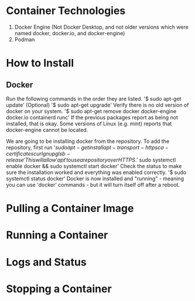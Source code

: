 # Container Technologies
1. Docker Engine (Not Docker Desktop, and not older versions which were named docker, docker.io, and docker-engine)
2. Podman

# How to Install
## Docker
Run the following commands in the order they are listed. 
'$ sudo apt-get update' 
(Optional) '$ sudo apt-get upgrade'
Verify there is no old version of docker on your system.
'$ sudo apt-get remove docker docker-engine docker.io containerd runc'
If the previous packages report as being not installed, that is okay.
Some versions of Linux (e.g. mint) reports that docker-engine cannot be located. 

We are going to be installing docker from the repository. 
To add the repository, first run '$sudo apt-get install apt-transport-https ca-certificates curl gnupg lsb-release'
This will allow 'apt' to use a repository over HTTPS. 
'$ sudo systemctl enable docker && sudo systemctl start docker'
Check the status to make sure the installation worked and everything was enabled correctly. 
'$ sudo systemctl status docker'
Docker is now installed and "running" - meaning you can use 'docker' commands - but it will turn itself off after a reboot. 

# Pulling a Container Image

# Running a Container 

# Logs and Status

# Stopping a Container
